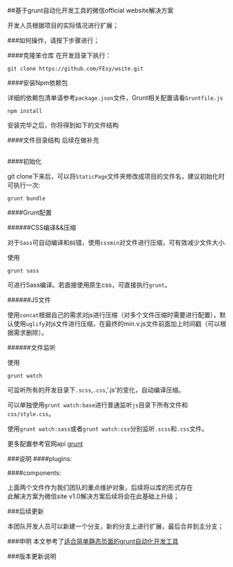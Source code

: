 ##基于grunt自动化开发工具的微信official website解决方案 

开发人员根据项目的实际情况进行扩展；	

###如何操作，请按下步骤进行；	

####克隆笨仓库
在开发目录下执行：

````
git clone https://github.com/FEsy/wsite.git
````
####安装Npm依赖包

详细的依赖包清单请参考`package.json`文件，Grunt相关配置请看`Gruntfile.js`

````
npm install
````

安装完毕之后，你将得到如下的文件结构

####文件目录结构
后续在做补充
````
````


####初始化

git clone下来后，可以将`StaticPage`文件夹修改成项目的文件名，建议初始化时可执行一次:

````
grunt bundle
````

####Grunt配置

######CSS编译&&压缩

对于`Sass`可自动编译和纠错，使用`cssmin`对文件进行压缩，可有效减少文件大小.

使用

````
grunt sass
````

可进行Sass编译。若直接使用原生css，可直接执行`grunt`。

######JS文件

使用`concat`根据自己的需求对js进行压缩（对多个文件压缩时需要进行配置），默认使用`uglify`对js文件进行压缩，在最终的min.v.js文件前面加上时间戳（可以根据需求删除）。

######文件监听

使用

````
grunt watch
````
可监听所有的开发目录下`.scss`,`.css`,'.js'的变化，自动编译压缩。

可以单独使用`grunt watch:base`进行普通监听`js`目录下所有文件和`css/style.css`。

使用`grunt watch:sass`或者`grunt watch:css`分别监听`.scss`和`.css`文件。



更多配置参考官网api [grunt](http://gruntjs.cn/configuring-tasks/)

###说明
####plugins:		

####components:	

上面两个文件作为我们团队的重点维护对象，后续将以库的形式存在	
此解决方案为微信site v1.0解决方案后续将会在此基础上升级；

###后续更新	

本团队开发人员可以新建一个分支，新的分支上进行扩展，最后合并到主分支；


###申明
本文参考了[适合简单静态页面的grunt自动化开发工具](https://github.com/foru17/StaticPage)

###版本更新说明
